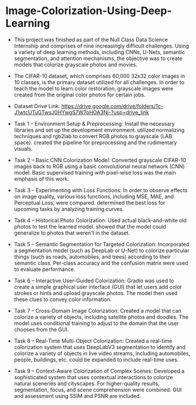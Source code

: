 # Image-Colorization-Using-Deep-Learning
- This project was finished as part of the Null Class Data Science Internship and comprises of nine increasingly difficult challenges.  Using a variety of deep learning methods, including CNNs, U-Nets, semantic segmentation, and attention mechanisms, the objective was to create models that colorize grayscale photos and movies.
  
- The CIFAR-10 dataset, which comprises 60,000 32x32 color images in 10 classes, is the primary dataset utilized for all challenges.  In order to teach the model to learn color restoration, grayscale images were created from the original color photos for certain jobs.
- Dataset Drive Link: https://drive.google.com/drive/folders/1c-J1wtcUTuGTwsJ0HYwgS7W7oHOA3Nj-?usp=drive_link
  
- Task 1 – Environment Setup & Preprocessing: Install the necessary libraries and set up the development environment. utilized normalizing techniques and rgb2lab to convert RGB photos to grayscale (LAB space). created the pipeline for preprocessing and the rudimentary visuals.
- Task 2 – Basic CNN Colorization Model: Converted grayscale CIFAR-10 images back to RGB using a basic convolutional neural network (CNN) model. Basic supervised training with pixel-wise loss was the main emphasis of this work.
- Task 3 – Experimenting with Loss Functions: In order to observe effects on image quality, various loss functions, including MSE, MAE, and Perceptual Loss, were compared. determined the best loss for upcoming tasks by analyzing training curves.
- Task 4 – Historical Photo Colorization: Used actual black-and-white old photos to test the learned model. showed that the model could generalize to photos that weren't in the dataset.
- Task 5 – Semantic Segmentation for Targeted Colorization: Incorporated a segmentation model (such as DeepLab or U-Net) to colorize particular things (such as roads, automobiles, and trees) according to their semantic class. Per-class accuracy and the confusion matrix were used to evaluate performance.
- Task 6 – Interactive User-Guided Colorization: Gradio was used to create a simple graphical user interface (GUI) that let users add color strokes or hints and upload grayscale photos. The model then used these clues to convey color information.
- Task 7 – Cross-Domain Image Colorization: Created a model that can colorize a variety of objects, including satellite photos and doodles. The model uses conditional training to adjust to the domain that the user chooses from the GUI.
- Task 8 – Real-Time Multi-Object Colorization: Created a real-time colorization system that uses DeepLabV3 segmentation to identify and colorize a variety of objects in live video streams, including automobiles, people, buildings, etc. could be expanded to include real-time uses.
- Task 9 – Context-Aware Colorization of Complex Scenes: Developed a sophisticated system that uses contextual interactions to colorize natural sceneries and cityscapes. For higher-quality results, segmentation, focus, and scene comprehension were combined. GUI and assessment using SSIM and PSNR are included.
